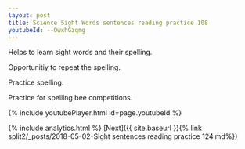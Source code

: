 ```yaml
---
layout: post
title: Science Sight Words sentences reading practice 108
youtubeId: --OwxhGzqmg
---
```

 
 
Helps to learn sight words and their spelling.

Opportunitiy to repeat the spelling. 

Practice spelling. 
 
Practice for spelling bee competitions. 
 
{% include youtubePlayer.html id=page.youtubeId %}
 
 
{% include analytics.html %} 
[Next]({{ site.baseurl }}{% link  split2/_posts/2018-05-02-Sight sentences reading practice 124.md%})
 
